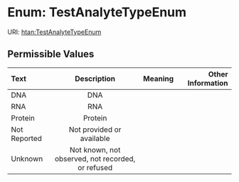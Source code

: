 
# Enum: TestAnalyteTypeEnum



URI: [htan:TestAnalyteTypeEnum](https://w3id.org/htan/TestAnalyteTypeEnum)


## Permissible Values

| Text | Description | Meaning | Other Information |
| :--- | :---: | :---: | ---: |
| DNA | DNA |  |  |
| RNA | RNA |  |  |
| Protein | Protein |  |  |
| Not Reported | Not provided or available |  |  |
| Unknown | Not known, not observed, not recorded, or refused |  |  |


